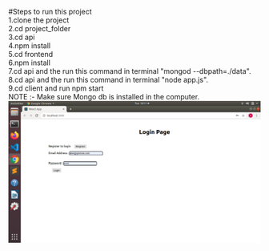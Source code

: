 #Steps to run this project<br/>
1.clone the project<br/>
2.cd project_folder<br/>
3.cd api<br/>
4.npm install<br/>
5.cd frontend<br/>
6.npm install<br/>
7.cd api and the run this command in terminal "mongod --dbpath=./data".<br/>
8.cd api and the run this command in terminal "node app.js".<br/>
9.cd client and run npm start<br/>
NOTE :- Make sure Mongo db is installed in the computer.<br/>
![ScreenShot](/img/login.png)
